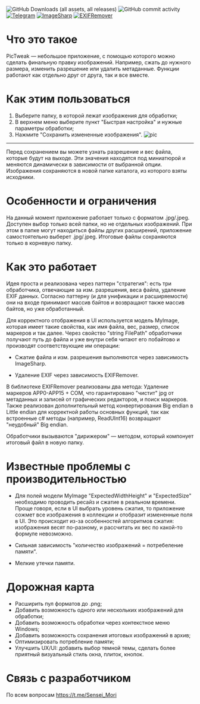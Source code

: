 ![GitHub Downloads (all assets, all releases)](https://img.shields.io/github/downloads/SenseiMori/PicTweak/total)
![GitHub commit activity](https://img.shields.io/github/commit-activity/y/SenseiMori/PicTweak)
[![Telegram](https://img.shields.io/badge/Telegram-Sensei__Mori-2CA5E0?style=flat&logo=telegram)](https://t.me/Sensei_Mori)
[![ImageSharp](https://img.shields.io/badge/ImageSharp-GitHub-a4a61d?style=flat&logo=github)](https://github.com/SixLabors/ImageSharp)
[![EXIFRemover](https://img.shields.io/badge/EXIFRemover-GitHub-97CA00?style=flat&logo=github)](https://github.com/SenseiMori/EXIFRemover)

# Что это такое
PicTweak — небольшое приложение, с помощью которого можно сделать финальную правку изображений. Например, сжать до нужного размера, изменить разрешение или удалить метаданные. Функции работают как отдельно друг от друга, так и все вместе.

# Как этим пользоваться
1. Выберите папку, в которой лежат изображения для обработки;
2. В верхнем меню выберите пункт "Быстрая настройка" и нужные параметры обработки;
3. Нажмите "Сохранить измененные изображения".
![pic](https://github.com/user-attachments/assets/bbb902f7-51f0-4a7b-9850-da880086ff74)
___
Перед сохранением вы можете узнать разрешение и вес файла, которые будут на выходе. Эти значения находятся под миниатюрой и меняются динамически в зависимости от выбранной опции.
Изображения сохраняются в новой папке каталога, из которого взяты исходники.

# Особенности и ограничения
На данный момент приложение работает только с форматом .jpg/.jpeg. Доступен выбор только всей папки, но не отдельных изображений. При этом в папке могут находиться файлы других расширений, приложение самостоятельно выберет .jpg/.jpeg. Итоговые файлы сохраняются только в корневую папку.

# Как это работает

Идея проста и реализована через паттерн "стратегия": есть три обработчика, отвечающие за изм. разрешения, веса файла, удаление EXIF данных. Согласно паттерну (и для унификации и расширяемости) они на входе принимают массив байтов и возвращают также массив байтов, но уже обработанный.

Для корректного отображения в UI используется модель MyImage, которая имеет такие свойства, как имя файла, вес, размер, список маркеров и так далее. Через свойство "string FilePath" обработчики получают путь до файла и уже внутри себя читают его побайтово и производят соответствующие им операции: 

- Сжатие файла и изм. разрешения выполняются через зависимость ImageSharp.

- Удаление EXIF через зависимость EXIFRemover.

В библиотеке EXIFRemover реализованы два метода: Удаление маркеров APP0-APP15 + COM, что гарантировано "чистит" jpg от метаданных и записей от графических редакторов, и поиск маркеров. Также реализован дополнительный метод конвертирования Big endian в Little endian для корректной работы основных функций, так как встроенные c# методы (например, ReadUInt16) возвращают "неудобный" Big endian.


Обработчики вызываются "дирижером" — методом, который компонует итоговый файл в новую папку.

# Известные проблемы с производительностью

- Для полей модели MyImage "ExpectedWidthHeight" и "ExpectedSize" необходимо проводить ресайз и сжатие в реальном времени. Проще говоря, если в UI выбрать уровень сжатия, то приложение сожмет все изображения в коллекции и отобразит измененные поля в UI. Это происходит из-за особенностей алгоритмов сжатия: изображения весят по-разному, и рассчитать их вес по какой-то формуле невозможно. 

- Сильная зависимость "количество изображений = потребеление памяти".

- Мелкие утечки памяти.

# Дорожная карта
- Расширить пул форматов до .png;
- Добавить возможность одного или нескольких изображений для обработки;
- Добавить возможность обработки через контекстное меню Windows;
- Добавить возможность сохранения итоговых изображений в архив;
- Оптимизировать потребление памяти;
- Улучшить UX/UI: добавить выбор темной темы, сделать более приятный визуальный стиль окна, плиток, кнопок.

# Связь с разработчиком
По всем вопросам https://t.me/Sensei_Mori

